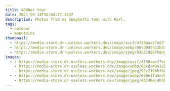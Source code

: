 ```yaml
---
title: 4000er tour
date: 2021-06-14T10:04:27.324Z
description: Photos from my Spaghetti tour with Karl.
tags:
  - outdoor
  - mountains
thumbnail:
  - https://media-store.dr-useless.workers.dev/image/avif/4739aac27e07fd0fe1292308d0af7baae561c3285e48ec204ec9411a122e1dd7
  - https://media-store.dr-useless.workers.dev/image/webp/60cd949a12bda023c2ae562502425beaaf65b3f13be5e1d9110f691f661f5711
  - https://media-store.dr-useless.workers.dev/image/jpeg/92c2198bfb8ddaec1d5d34671c4559753284d06968f8614b801cc84dbe152c1b
images:
  - - https://media-store.dr-useless.workers.dev/image/avif/4739aac27e07fd0fe1292308d0af7baae561c3285e48ec204ec9411a122e1dd7
    - https://media-store.dr-useless.workers.dev/image/webp/60cd949a12bda023c2ae562502425beaaf65b3f13be5e1d9110f691f661f5711
    - https://media-store.dr-useless.workers.dev/image/jpeg/92c2198bfb8ddaec1d5d34671c4559753284d06968f8614b801cc84dbe152c1b
  - - https://media-store.dr-useless.workers.dev/image/webp/099e4fa5e36ecde1dc1de69e9ef314eb9689a97906ccc0790cbb1775ecba8c87
    - https://media-store.dr-useless.workers.dev/image/jpeg/43246ec4b9b4b2edbab302211c7c5004e9c106494c878538b1dd0274c375014e
---
```


